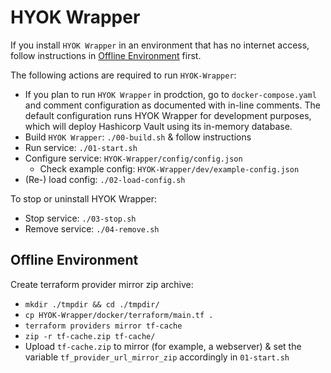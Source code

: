 # HYOK Wrapper

If you install `HYOK Wrapper` in an environment that has no internet access, follow instructions in [Offline Environment](#offline-environment) first.

The following actions are required to run `HYOK-Wrapper`:
-  If you plan to run `HYOK Wrapper` in prodction, go to `docker-compose.yaml` and comment configuration as documented with in-line comments. The default configuration runs HYOK Wrapper for development purposes, which will deploy Hashicorp Vault using its in-memory database.
- Build `HYOK Wrapper`: `./00-build.sh` & follow instructions
- Run service: `./01-start.sh`
- Configure service: `HYOK-Wrapper/config/config.json`
   - Check example config: `HYOK-Wrapper/dev/example-config.json`
- (Re-) load config: `./02-load-config.sh`

To stop or uninstall HYOK Wrapper:
- Stop service: `./03-stop.sh`
- Remove service: `./04-remove.sh`

## Offline Environment

Create terraform provider mirror zip archive:
- `mkdir ./tmpdir && cd ./tmpdir/`
- `cp HYOK-Wrapper/docker/terraform/main.tf .`
- `terraform providers mirror tf-cache`
- `zip -r tf-cache.zip tf-cache/`
- Upload `tf-cache.zip` to mirror (for example, a webserver) & set the variable `tf_provider_url_mirror_zip` accordingly in `01-start.sh`
